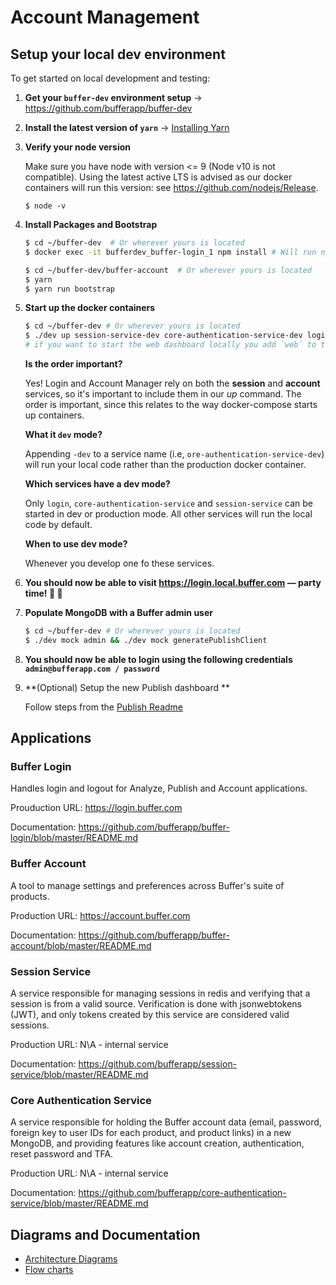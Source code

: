 # Account Management

## Setup your local dev environment

To get started on local development and testing:

1. **Get your `buffer-dev` environment setup**
  → https://github.com/bufferapp/buffer-dev

2. **Install the latest version of `yarn`**
  → [Installing Yarn](https://yarnpkg.com/en/docs/install)

3. **Verify your node version**

    Make sure you have node with version <= 9 (Node v10 is not compatible). Using the latest active LTS is advised as our docker containers will run this version: see https://github.com/nodejs/Release.
    ```
    $ node -v
    ```

4. **Install Packages and Bootstrap**
    ```bash
    $ cd ~/buffer-dev  # Or wherever yours is located
    $ docker exec -it bufferdev_buffer-login_1 npm install # Will run npm install using the npm version of the Docker container and not your machine

    $ cd ~/buffer-dev/buffer-account  # Or wherever yours is located
    $ yarn
    $ yarn run bootstrap
   ```

5. **Start up the docker containers**
    ```bash
    $ cd ~/buffer-dev # Or wherever yours is located
    $ ./dev up session-service-dev core-authentication-service-dev login-dev account
    # if you want to start the web dashboard locally you add `web` to the above command after `account`
   ```
    **Is the order important?**

   Yes! Login and Account Manager rely on both the **session** and **account** services, so it's important to include them in our *up* command. The order is important, since this relates to the way docker-compose starts up containers.

   **What it `dev` mode?**

   Appending `-dev` to a service name (i.e, `ore-authentication-service-dev`) will run your local code rather than the production docker container.

   **Which services have a dev mode?**

   Only `login`, `core-authentication-service` and `session-service` can be started in dev or production mode. All other services will run the local code by default.

   **When to use dev mode?**

   Whenever you develop one fo these services.

6. **You should now be able to visit https://login.local.buffer.com — party time! 🎉 🙌**

7. **Populate MongoDB with a Buffer admin user**
    ```bash
    $ cd ~/buffer-dev # Or wherever yours is located
    $ ./dev mock admin && ./dev mock generatePublishClient
    ```
8. **You should now be able to login using the following credentials `admin@bufferapp.com / password`**

9. **(Optional) Setup the new Publish dashboard **

    Follow steps from the [Publish Readme](https://github.com/bufferapp/buffer-publish/blob/master/README.md)

## Applications

### Buffer Login

Handles login and logout for Analyze, Publish and Account applications.

Prouduction URL: https://login.buffer.com

Documentation: https://github.com/bufferapp/buffer-login/blob/master/README.md

### Buffer Account

A tool to manage settings and preferences across Buffer's suite of products.

Production URL: https://account.buffer.com

Documentation: https://github.com/bufferapp/buffer-account/blob/master/README.md

### Session Service

A service responsible for managing sessions in redis and verifying that a session is from a valid source. Verification is done with jsonwebtokens (JWT), and only tokens created by this service are considered valid sessions.

Production URL: N\A - internal service

Documentation: https://github.com/bufferapp/session-service/blob/master/README.md


### Core Authentication Service

A service responsible for holding the Buffer account data (email, password, foreign key to user IDs for each product, and product links) in a new MongoDB, and providing features like account creation, authentication, reset password and TFA.

Production URL: N\A - internal service

Documentation: https://github.com/bufferapp/core-authentication-service/blob/master/README.md

## Diagrams and Documentation

- [Architecture Diagrams](architecture.md)
- [Flow charts](flow-charts.md)
